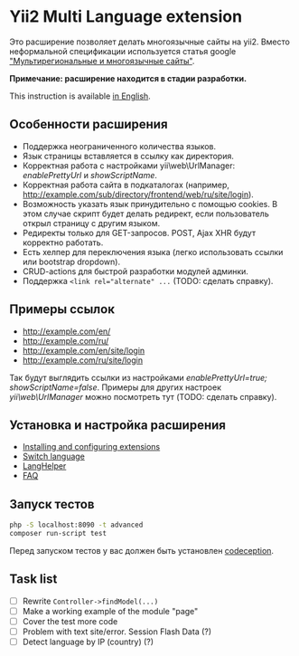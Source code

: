 Yii2 Multi Language extension
=============================

Это расширение позволяет делать многоязычные сайты на yii2.
Вместо неформальной спецификации используется статья google
["Мультирегиональные и многоязычные сайты"](https://support.google.com/webmasters/answer/182192?hl=ru).

**Примечание: расширение находится в стадии разработки.**

This instruction is available [in English](./README.md).


Особенности расширения
----------------------

*   Поддержка неограниченного количества языков.
*   Язык страницы вставляется в ссылку как директория.
*   Корректная работа с настройками yii\web\UrlManager: *enablePrettyUrl* и *showScriptName*.
*   Корректная работа сайта в подкаталогах (например, http://example.com/sub/directory/frontend/web/ru/site/login).
*   Возможность указать язык принудительно с помощью cookies. В этом случае скрипт
будет делать редирект, если пользователь открыл страницу с другим языком.
*   Редиректы только для GET-запросов. POST, Ajax XHR будут корректно работать.
*   Есть хелпер для переключения языка (легко использовать ссылки или bootstrap dropdown).
*   CRUD-actions для быстрой разработки модулей админки.
*   Поддержка `<link rel="alternate" ...` (TODO: сделать справку).


Примеры ссылок
--------------

*   http://example.com/en/
*   http://example.com/ru/
*   http://example.com/en/site/login
*   http://example.com/ru/site/login

Так будут выглядить ссылки из настройками *enablePrettyUrl=true; showScriptName=false*.
Примеры для других настроек *yii\web\UrlManager* можно посмотреть тут (TODO: сделать справку).


Установка и настройка расширения
--------------------------------

*   [Installing and configuring extensions](./docs/INSTALL.ru.md)
*   [Switch language](./docs/LANG-SWITCH.ru.md)
*   [LangHelper](./docs/LANG-HELPER.ru.md)
*   [FAQ](./docs/FAQ.ru.md)


Запуск тестов
-------------

```bash
php -S localhost:8090 -t advanced
composer run-script test
```

Перед запуском тестов у вас должен быть установлен [codeception](http://codeception.com/).


Task list
---------

- [ ] Rewrite `Controller->findModel(...)`
- [ ] Make a working example of the module "page"
- [ ] Cover the test more code
- [ ] Problem with text site/error. Session Flash Data (?)
- [ ] Detect language by IP (country) (?)
